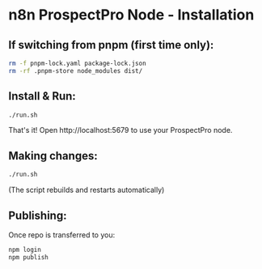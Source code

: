 # n8n ProspectPro Node - Installation

## If switching from pnpm (first time only):
```bash
rm -f pnpm-lock.yaml package-lock.json
rm -rf .pnpm-store node_modules dist/
```

## Install & Run:
```bash
./run.sh
```

That's it! Open http://localhost:5679 to use your ProspectPro node.

## Making changes:
```bash
./run.sh
```
(The script rebuilds and restarts automatically)

## Publishing:
Once repo is transferred to you:
```bash
npm login
npm publish
``` 
